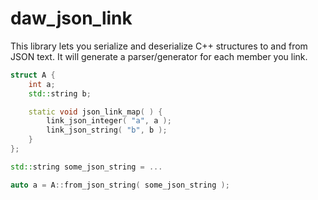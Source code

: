 # daw_json_link 

This library lets you serialize and deserialize C++ structures to and from JSON text.  It will generate a parser/generator for each member you link.

```C++
struct A {
	int a;
	std::string b;

	static void json_link_map( ) {
		link_json_integer( "a", a );
		link_json_string( "b", b );
	}
};

std::string some_json_string = ...

auto a = A::from_json_string( some_json_string );
```

